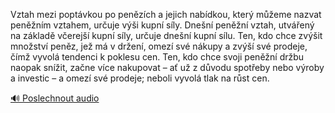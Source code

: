 
Vztah mezi poptávkou po penězích a jejich nabídkou, který můžeme nazvat peněžním vztahem, určuje výši kupní síly. Dnešní peněžní vztah, utvářený na základě včerejší kupní síly, určuje dnešní kupní sílu. Ten, kdo chce zvýšit množství peněz, jež má v držení, omezí své nákupy a zvýší své prodeje, čímž vyvolá tendenci k poklesu cen. Ten, kdo chce svoji peněžní držbu naopak snížit, začne více nakupovat – ať už z důvodu spotřeby nebo výroby a investic – a omezí své prodeje; neboli vyvolá tlak na růst cen.

[🔊 Poslechnout audio](/data/7-paragraphs/audio/chapter_78/para_006-Vztah-mezi-poptvkou-po-penzch-a-jejich-nabdkou.mp3)
